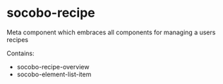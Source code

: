 # socobo-recipe

Meta component which embraces all components for managing a users recipes

Contains:

- socobo-recipe-overview
- socobo-element-list-item

